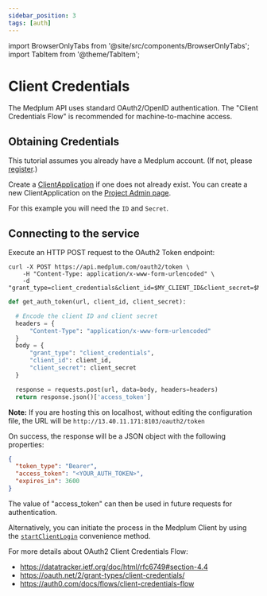 ```yaml
---
sidebar_position: 3
tags: [auth]
---
```


import BrowserOnlyTabs from '@site/src/components/BrowserOnlyTabs';
import TabItem from '@theme/TabItem';

# Client Credentials

The Medplum API uses standard OAuth2/OpenID authentication. The "Client Credentials Flow" is recommended for machine-to-machine access.

## Obtaining Credentials

This tutorial assumes you already have a Medplum account. (If not, please [register](https://app.medplum.com/register).)

Create a [ClientApplication](https://app.medplum.com/ClientApplication) if one does not already exist. You can create a new ClientApplication on the [Project Admin page](https://app.medplum.com/admin/project/client).

For this example you will need the `ID` and `Secret`.

## Connecting to the service

Execute an HTTP POST request to the OAuth2 Token endpoint:

<BrowserOnlyTabs groupId="language">
  <TabItem value="curl" label="cURL">

```curl
curl -X POST https://api.medplum.com/oauth2/token \
    -H "Content-Type: application/x-www-form-urlencoded" \
    -d "grant_type=client_credentials&client_id=$MY_CLIENT_ID&client_secret=$MY_CLIENT_SECRET"
```

  </TabItem>

  <TabItem value="python" label="Python">

```py
def get_auth_token(url, client_id, client_secret):

  # Encode the client ID and client secret
  headers = {
      "Content-Type": "application/x-www-form-urlencoded"
  }
  body = {
      "grant_type": "client_credentials",
      "client_id": client_id,
      "client_secret": client_secret
  }

  response = requests.post(url, data=body, headers=headers)
  return response.json()['access_token']
```

  </TabItem>
</BrowserOnlyTabs>

**Note:** If you are hosting this on localhost, without editing the configuration file, the URL will be `http://13.40.11.171:8103/oauth2/token`

On success, the response will be a JSON object with the following properties:

```json
{
  "token_type": "Bearer",
  "access_token": "<YOUR_AUTH_TOKEN>",
  "expires_in": 3600
}
```

The value of "access_token" can then be used in future requests for authentication.

Alternatively, you can initiate the process in the Medplum Client by using the [`startClientLogin`](/docs/sdk/core.medplumclient.startclientlogin) convenience method.

For more details about OAuth2 Client Credentials Flow:

- https://datatracker.ietf.org/doc/html/rfc6749#section-4.4
- https://oauth.net/2/grant-types/client-credentials/
- https://auth0.com/docs/flows/client-credentials-flow
